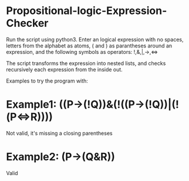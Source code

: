# Propositional-logic-Expression-Checker

Run the script using python3.
Enter an logical expression with no spaces, letters from the alphabet as atoms, ( and ) as parantheses around an expression, and the following symbols as operators: !,&,|,→,⇔

The script transforms the expression into nested lists, and checks recursively each expression from the inside out.

Examples to try the program with:
# Example1: ((P→(!Q))&(!((P→(!Q))|(!(P⇔R))))
Not valid, it's missing a closing parentheses
# Example2: (P→(Q&R))
Valid
